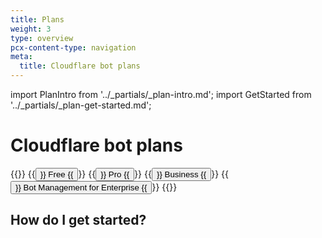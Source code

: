 ```yaml
---
title: Plans
weight: 3
type: overview
pcx-content-type: navigation
meta:
  title: Cloudflare bot plans
---
```


import PlanIntro from '../\_partials/\_plan-intro.md';
import GetStarted from '../\_partials/\_plan-get-started.md';

# Cloudflare bot plans

<PlanIntro />

{{<button-group>}}
{{<button type="primary" href="/bots/plans/free/">}}
Free
{{</button>}}
{{<button type="primary" href="/bots/plans/pro/">}}
Pro
{{</button>}}
{{<button type="primary" href="/bots/plans/biz-and-ent/">}}
Business
{{</button>}}
{{<button type="primary" href="/bots/plans/bm-subscription/">}}
Bot Management for Enterprise
{{</button>}}
{{</button-group>}}

## How do I get started?

<GetStarted />
